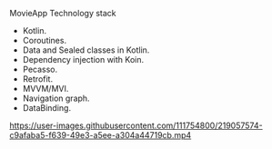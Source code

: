 MovieApp
Technology stack
- Kotlin.
- Coroutines.
- Data and Sealed classes in Kotlin.
- Dependency injection with Koin.
- Pecasso.
- Retrofit.
- MVVM/MVI.
- Navigation graph.
- DataBinding.

https://user-images.githubusercontent.com/111754800/219057574-c9afaba5-f639-49e3-a5ee-a304a44719cb.mp4

